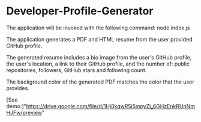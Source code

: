 # Developer-Profile-Generator

The application will be invoked with the following command:
node index.js

The application generates a PDF and HTML resume from the user provided GitHub profile.

The generated resume includes a bio image from the user's GitHub profile, the user's location, a link to their GitHub profile, and
the number of: public repositories, followers, GitHub stars and following count.

The background color of the generated PDF matches the color that the user provides.

[See demo:]"https://drive.google.com/file/d/1Hj0kqwR5i5mpyZj_6GHzEnkRUnNmHJFw/preview"
